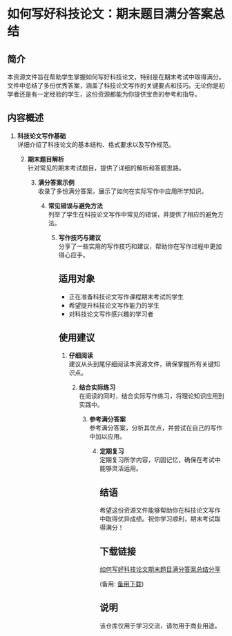 # 如何写好科技论文：期末题目满分答案总结

## 简介
本资源文件旨在帮助学生掌握如何写好科技论文，特别是在期末考试中取得满分。文件中总结了多份优秀答案，涵盖了科技论文写作的关键要点和技巧。无论你是初学者还是有一定经验的学生，这份资源都能为你提供宝贵的参考和指导。

## 内容概述
1. **科技论文写作基础**  
   详细介绍了科技论文的基本结构、格式要求以及写作规范。

   2. **期末题目解析**  
      针对常见的期末考试题目，提供了详细的解析和答题思路。

      3. **满分答案示例**  
         收录了多份满分答案，展示了如何在实际写作中应用所学知识。

         4. **常见错误与避免方法**  
            列举了学生在科技论文写作中常见的错误，并提供了相应的避免方法。

            5. **写作技巧与建议**  
               分享了一些实用的写作技巧和建议，帮助你在写作过程中更加得心应手。

               ## 适用对象
               - 正在准备科技论文写作课程期末考试的学生
               - 希望提升科技论文写作能力的学生
               - 对科技论文写作感兴趣的学习者

               ## 使用建议
               1. **仔细阅读**  
                  建议从头到尾仔细阅读本资源文件，确保掌握所有关键知识点。

                  2. **结合实际练习**  
                     在阅读的同时，结合实际写作练习，将理论知识应用到实践中。

                     3. **参考满分答案**  
                        参考满分答案，分析其优点，并尝试在自己的写作中加以应用。

                        4. **定期复习**  
                           定期复习所学内容，巩固记忆，确保在考试中能够灵活运用。

                           ## 结语
                           希望这份资源文件能够帮助你在科技论文写作中取得优异成绩。祝你学习顺利，期末考试取得满分！

                           ## 下载链接
                           [如何写好科技论文期末题目满分答案总结分享](https://pan.quark.cn/s/df6c549dec32) 

                           (备用: [备用下载](https://pan.baidu.com/s/1V4zNTEV32EdwfXGNW0_P-w?pwd=1234))

                           ## 说明

                           该仓库仅用于学习交流，请勿用于商业用途。
